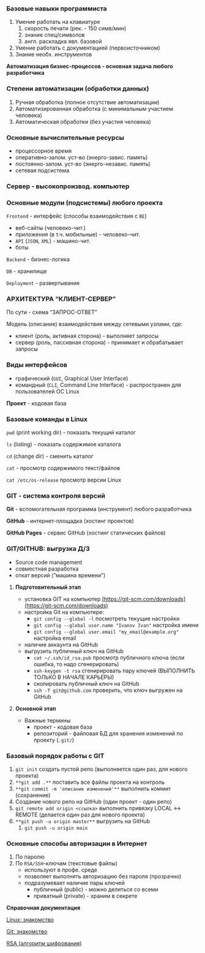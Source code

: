 ### Базовые навыки программиста

1. Умение работать на клавиатуре
    1. скорость печати (рек. - 150 симв/мин)
    2. знание спец/символов
    3. англ. раскладка явл. базовой
2. Умение работать с документацией (первоисточником)
3. Знание необх. инструментов

**Автоматизация бизнес-процессов - основная задача любого разработчика**

### Степени автоматизации (обработки данных)

1. Ручная обработка (полное отсутствие автоматизации)
2. Автоматизированная обработка (с минимальным участием человека)
3. Автоматическая обработки (без участия человека)

### Основные вычислительные ресурсы

- процессорное время
- оперативно-запом. уст-во (энерго-завис. память)
- постоянно-запом. уст-во (энерго-независ. память)
- сетевая подсистема

### Сервер - высокопроизвод. компьютер

### Основные модули (подсистемы) любого проекта

`Frontend` - интерфейс (способы взаимодействия c `BE`)

- веб-сайты (человеко-чит.)
- приложения (в т.ч. мобильные) - человеко-чит.
- `API` (`JSON`, `XML`) - машино-чит.
- боты

`Backend` - бизнес-логика

`DB` - хранилище

`Deployment` - развертывание

### АРХИТЕКТУРА “КЛИЕНТ-СЕРВЕР”

По сути - схема “ЗАПРОС-ОТВЕТ”

Модель (описание) взаимодействия между сетевыми узлами, где:

- клиент (роль, активная сторона) - выполняет запросы
- сервер (роль, пассивная сторона) - принимает и обрабатывает запросы


### Виды интерфейсов

- графический (`GUI`, Graphical User Interface)
- командный (`CLI`, Command Line Interface) - распространен для пользователей ОС Linux

**Проект** - кодовая база

### Базовые команды в Linux

`pwd` (print working dir) - показать текущий каталог

`ls` (listing) - показать содержимое каталога

`cd` (change dir) - сменить каталог

`cat` - просмотр содержимого текст/файлов

`cat /etc/os-release` просмотр версии Linux

### GIT - система контроля версий

**Git** - вспомогательная программа (инструмент) любого разработчика

**GitHub** - интернет-площадка (хостинг проектов)

**GitHub Pages** - сервис GitHub (хостинг статических файлов)

### GIT/GITHUB: выгрузка Д/З

- Source code management
- совместная разработка
- откат версий (”машина времени”)

1. **Подготовительный этап**
    - установка GIT на компьютер [https://git-scm.com/downloads](https://git-scm.com/downloads)
    - настройка Git на компьютере:
        - `git config --global -l` посмотреть текущие настройки
        - `git config --global user.name "Ivanov Ivan"` настройка имени
        - `git config --global user.email "my_email@example.org"` настройка email
    - наличие аккаунта на GitHub
    - выгрузить публичный ключ на GitHub
        - `cat ~/.ssh/id_rsa.pub` просмотр публичного ключа (если ошибка, то надо сгенерировать)
        - `ssh-keygen -t rsa` сгенирировать пару ключей (ВЫПОЛНИТЬ ТОЛЬКО В НАЧАЛЕ КАРЬЕРЫ)
        - скопировать публичный ключ на GitHub
        - `ssh -T git@github.com` проверить, что ключ выгружен на GitHub

1. **Основной этап**
    - Важные термины
        - проект - кодовая база
        - репозиторий - файловая БД для хранения изменений по проекту (`.git/`)
    

### Базовый порядок работы с GIT

1. `git init` создать пустой репо (выполняется один раз, для нового проекта)
2. `**git add .**` поставить все файлы проекта на контроль
3. `**git commit -m 'описание изменений'**`  выполнить коммит (сохранение)
4. Создание нового репо на GitHub (один проект - один репо)
5. `git remote add origin <ссылка>` выполнить привязку LOCAL ↔ REMOTE (делается один раз для нового проекта)
6. `**git push -u origin master**` выгрузить на GitHub
    1. `git push -u origin main`


### Основные способы авторизации в Интернет

1. По паролю
2. По `RSA/SSH`-ключам (текстовые файлы)
    - используют в профе. среде
    - позволяет выполнять авторизацию без пароля (прозрачно)
    - подразумевает наличие пары ключей
        - публичный (public) - можно делиться со всеми
        - приватный (private) - храним в секрете

**Справочная документация**

[Linux: знакомство](https://ru.wikipedia.org/wiki/Linux)

[Git: знакомство](https://www.atlassian.com/ru/git/tutorials/what-is-git)

[RSA (алгоритм шифрования)](https://ru.wikipedia.org/wiki/RSA)